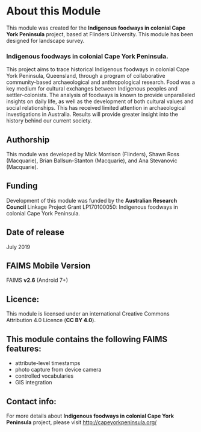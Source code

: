 # About this Module

This module was created for the **Indigenous foodways in colonial Cape York Peninsula** project, based at Flinders University. This module has been designed for landscape survey. 

### Indigenous foodways in colonial Cape York Peninsula. 

This project aims to trace historical Indigenous foodways in colonial Cape York Peninsula, Queensland, through a program of collaborative community-based archaeological and anthropological research. Food was a key medium for cultural exchanges between Indigenous peoples and settler-colonists. The analysis of foodways is known to provide unparalleled insights on daily life, as well as the development of both cultural values and social relationships. This has received limited attention in archaeological investigations in Australia. Results will provide greater insight into the history behind our current society.


## Authorship

This module was developed by Mick Morrison (Flinders), Shawn Ross (Macquarie), Brian Ballsun-Stanton (Macquarie), and Ana Stevanovic (Macquarie).

## Funding

Development of this module was funded by the **Australian Research Council** Linkage Project Grant LP170100050: Indigenous foodways in colonial Cape York Peninsula. 

## Date of release
July 2019

## FAIMS Mobile Version
FAIMS **v2.6** (Android 7+)

## Licence:
This module is licensed under an international Creative Commons Attribution 4.0 Licence (**CC BY 4.0**).


## This module contains the following FAIMS features: 
* attribute-level timestamps
* photo capture from device camera
* controlled vocabularies
* GIS integration

## Contact info:

For more details about **Indigenous foodways in colonial Cape York Peninsula** project, please visit http://capeyorkpeninsula.org/
